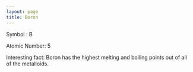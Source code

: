 ```yaml
---
layout: page
title: Boron
---
```


Symbol : B

Atomic Number: 5

Interesting fact: Boron has the highest melting and boiling points out of all of the metalloids. 